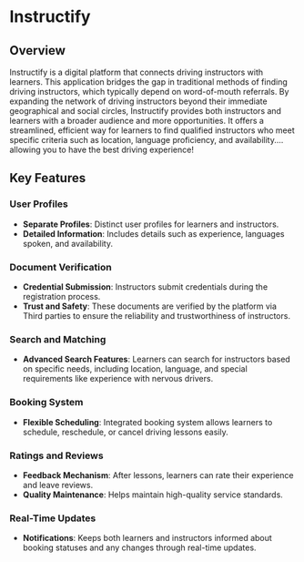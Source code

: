 # Instructify

## Overview
Instructify is a digital platform that connects driving instructors with learners. This application bridges the gap in traditional methods of finding driving instructors, which typically depend on word-of-mouth referrals. By expanding the network of driving instructors beyond their immediate geographical and social circles, Instructify provides both instructors and learners with a broader audience and more opportunities. It offers a streamlined, efficient way for learners to find qualified instructors who meet specific criteria such as location, language proficiency, and availability.... allowing you to have the best driving experience!

## Key Features

### User Profiles
- **Separate Profiles**: Distinct user profiles for learners and instructors.
- **Detailed Information**: Includes details such as experience, languages spoken, and availability.

### Document Verification
- **Credential Submission**: Instructors submit credentials during the registration process.
- **Trust and Safety**: These documents are verified by the platform via Third parties to ensure the reliability and trustworthiness of instructors.

### Search and Matching
- **Advanced Search Features**: Learners can search for instructors based on specific needs, including location, language, and special requirements like experience with nervous drivers.

### Booking System
- **Flexible Scheduling**: Integrated booking system allows learners to schedule, reschedule, or cancel driving lessons easily.

### Ratings and Reviews
- **Feedback Mechanism**: After lessons, learners can rate their experience and leave reviews.
- **Quality Maintenance**: Helps maintain high-quality service standards.

### Real-Time Updates
- **Notifications**: Keeps both learners and instructors informed about booking statuses and any changes through real-time updates.

